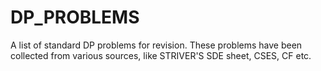 # DP_PROBLEMS
A list of standard DP problems for revision. These problems have been collected from various sources, like STRIVER'S SDE sheet, CSES, CF etc.

